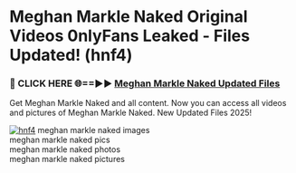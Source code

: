 # Meghan Markle Naked Original Videos 0nlyFans Leaked - Files Updated! (hnf4)

<h3>🔴 CLICK HERE 🌐==►► <a href="https://tinyurl.com/yckcrads" rel="nofollow">Meghan Markle Naked Updated Files</a></h3>

Get Meghan Markle Naked and all content. Now you can access all videos and pictures of Meghan Markle Naked. New Updated Files 2025!

[![hnf4](https://i.imgur.com/hpKpOFt.gif)](https://tinyurl.com/yckcrads)
meghan markle naked images<br>
meghan markle naked pics<br>
meghan markle naked photos<br>
meghan markle naked pictures
